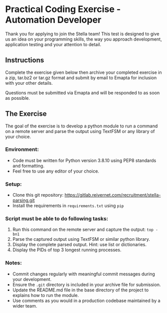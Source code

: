 
# Practical Coding Exercise - Automation Developer  
 
Thank you for applying to join the Stella team! This test is designed to give us an idea on your programming skills, the way you approach development, application testing and your attention to detail. 

## Instructions  
 
Complete the exercise given below then archive your completed exercise in a zip, tar.bz2 or tar.gz format and submit by email to Emapta for inclusion with your other details. 

Questions must be submitted via Emapta and will be responded to as soon as possible. 

## The Exercise 
 
The goal of the exercise is to develop a python module to run a command on a remote server and parse the output using TextFSM or any library of your choice. 

### Environment:

* Code must be written for Python version 3.8.10 using PEP8 standards and formatting.
* Feel free to use any editor of your choice.

### Setup:

* Clone this git repository: https://gitlab.reivernet.com/recruitment/stella-parsing.git
* Install the requirements in `requirements.txt` using `pip`

### Script must be able to do following tasks:

1. Run this command on the remote server and capture the output: `top -bn1`
2. Parse the captured output using TextFSM or similar python library.
3. Display the complete parsed output. Hint: use list or dictionaries.
4. Display the PIDs of top 3 longest running processes.

### Notes:

* Commit changes regularly with meaningful commit messages during your development.
* Ensure the `.git` directory is included in your archive file for submission. 
* Update the README.md file in the base directory of the project to explains how to run the module.
* Use comments as you would in a production codebase maintained by a wider team. 

